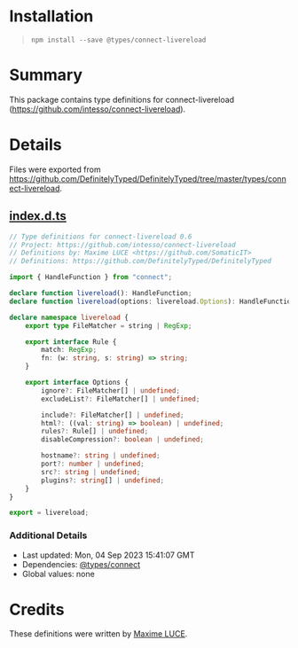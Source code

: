 # Installation
> `npm install --save @types/connect-livereload`

# Summary
This package contains type definitions for connect-livereload (https://github.com/intesso/connect-livereload).

# Details
Files were exported from https://github.com/DefinitelyTyped/DefinitelyTyped/tree/master/types/connect-livereload.
## [index.d.ts](https://github.com/DefinitelyTyped/DefinitelyTyped/tree/master/types/connect-livereload/index.d.ts)
````ts
// Type definitions for connect-livereload 0.6
// Project: https://github.com/intesso/connect-livereload
// Definitions by: Maxime LUCE <https://github.com/SomaticIT>
// Definitions: https://github.com/DefinitelyTyped/DefinitelyTyped

import { HandleFunction } from "connect";

declare function livereload(): HandleFunction;
declare function livereload(options: livereload.Options): HandleFunction;

declare namespace livereload {
    export type FileMatcher = string | RegExp;

    export interface Rule {
        match: RegExp;
        fn: (w: string, s: string) => string;
    }

    export interface Options {
        ignore?: FileMatcher[] | undefined;
        excludeList?: FileMatcher[] | undefined;

        include?: FileMatcher[] | undefined;
        html?: ((val: string) => boolean) | undefined;
        rules?: Rule[] | undefined;
        disableCompression?: boolean | undefined;

        hostname?: string | undefined;
        port?: number | undefined;
        src?: string | undefined;
        plugins?: string[] | undefined;
    }
}

export = livereload;

````

### Additional Details
 * Last updated: Mon, 04 Sep 2023 15:41:07 GMT
 * Dependencies: [@types/connect](https://npmjs.com/package/@types/connect)
 * Global values: none

# Credits
These definitions were written by [Maxime LUCE](https://github.com/SomaticIT).
